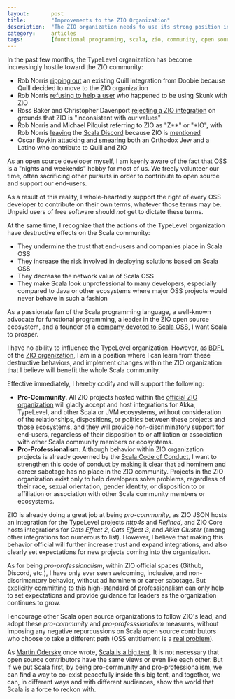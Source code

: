 ```yaml
---
layout:       post
title:        "Improvements to the ZIO Organization"
description:  "The ZIO organization needs to use its strong position in the Scala community to bind together all Scala developers for a common good"
category:     articles
tags:         [functional programming, scala, zio, community, open source, leadership]
---
```


In the past few months, the TypeLevel organization has become increasingly hostile toward the ZIO community:

 - Rob Norris [ripping out](https://github.com/tpolecat/doobie/pull/1587) an existing Quill integration from Doobie because Quill decided to move to the ZIO organization
 - Rob Norris [refusing to help a user](https://github.com/tpolecat/skunk/issues/438) who happened to be using Skunk with ZIO
 - Ross Baker and Christopher Davenport [rejecting a ZIO integration](https://github.com/http4s/http4s/issues/4718) on grounds that ZIO is "inconsistent with our values"
 - Rob Norris and Michael Pilquist referring to ZIO as "Z**" or "*IO", with Rob Norris [leaving](https://twitter.com/tpolecat/status/1424368733976416257) the [Scala Discord](https://discord.gg/scala) because ZIO is [mentioned](https://twitter.com/nafg613/status/1424542295244873730)
 - Oscar Boykin [attacking and smearing](https://twitter.com/flaviusbraz/status/1456615716619055106) both an Orthodox Jew and a Latino who contribute to Quill and ZIO

As an open source developer myself, I am keenly aware of the fact that OSS is a "nights and weekends" hobby for most of us. We freely volunteer our time, often sacrificing other pursuits in order to contribute to open source and support our end-users.

As a result of this reality, I whole-heartedly support the right of every OSS developer to contribute on their own terms, whatever those terms may be. Unpaid users of free software should _not_ get to dictate these terms.

At the same time, I recognize that the actions of the TypeLevel organization have destructive effects on the Scala community:

 - They undermine the trust that end-users and companies place in Scala OSS
 - They increase the risk involved in deploying solutions based on Scala OSS
 - They decrease the network value of Scala OSS
 - They make Scala look unprofessional to many developers, especially compared to Java or other ecosystems where major OSS projects would never behave in such a fashion

As a passionate fan of the Scala programming language, a well-known advocate for functional programming, a leader in the ZIO open source ecosystem, and a founder of a [company devoted to Scala OSS](https://ziverge.com), I want Scala to prosper.

I have no ability to influence the TypeLevel organization. However, as [BDFL](https://en.wikipedia.org/wiki/Benevolent_dictator_for_life) of the [ZIO organization](https://github.com/zio), I am in a position where I can learn from these destructive behaviors, and implement changes within the ZIO organization that I believe will benefit the whole Scala community.

Effective immediately, I hereby codify and will support the following:

 - **Pro-Community**. All ZIO projects hosted within the [official ZIO organization](https://github.com/zio) will gladly accept and host integrations for Akka, TypeLevel, and other Scala or JVM ecosystems, without consideration of the relationships, dispositions, or politics between these projects and those ecosystems, and they will provide non-discriminatory support for end-users, regardless of their disposition to or affiliation or association with other Scala community members or ecosystems.
 - **Pro-Professionalism**. Although behavior within ZIO organization projects is already governed by the [Scala Code of Conduct](https://scala-lang.org/conduct/), I want to strengthen this code of conduct by making it clear that ad hominem and career sabotage has no place in the ZIO community. Projects in the ZIO organization exist only to help developers solve problems, regardless of their race, sexual orientation, gender identity, or disposition to or affiliation or association with other Scala community members or ecosystems.

ZIO is already doing a great job at being _pro-community_, as ZIO JSON hosts an integration for the TypeLevel projects _http4s_ and _Refined_, and ZIO Core hosts integrations for _Cats Effect 2_, _Cats Effect 3_, and _Akka Cluster_ (among other integrations too numerous to list). However, I believe that making this behavior official will further increase trust and expand integrations, and also clearly set expectations for new projects coming into the organization.

As for being _pro-professionalism_, within ZIO official spaces (Github, Discord, etc.), I have only ever seen welcoming, inclusive, and non-discrimantory behavior, without ad hominem or career sabotage. But explicitly committing to this high-standard of professionalism can only help to set expectations and provide guidance for leaders as the organization continues to grow.

I encourage other Scala open source organizations to follow ZIO's lead, and adopt these _pro-community_ and _pro-professsionalism_ measures, without imposing any negative repurcussions on Scala open source contributors who choose to take a different path (OSS entitlement is a [real problem](https://medium.com/@fommil/the-open-source-entitlement-complex-bcb718e2326d)).

As [Martin Odersky](https://en.wikipedia.org/wiki/Martin_Odersky) once wrote, [Scala is a big tent](https://www.scala-lang.org/blog/2019/05/02/community.html). It is not necessary that open source contributors have the same views or even like each other. But if we put Scala first, by being pro-community and pro-professionalism, we can find a way to co-exist peacefully inside this big tent, and together, we can, in different ways and with different audiences, show the world that Scala is a force to reckon with.